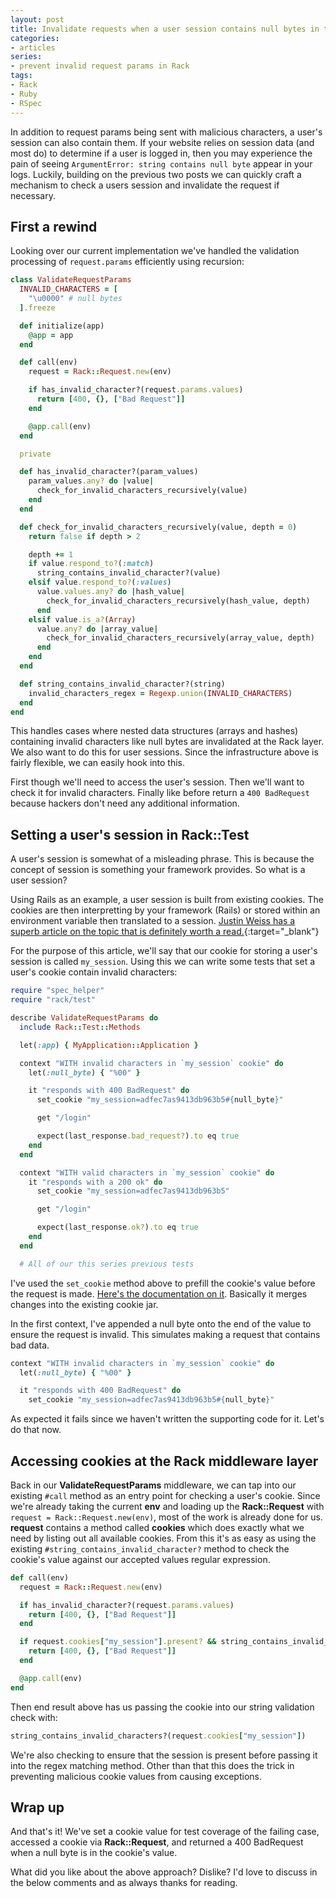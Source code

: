 ```yaml
---
layout: post
title: Invalidate requests when a user session contains null bytes in the Rack layer
categories:
- articles
series:
- prevent invalid request params in Rack
tags:
- Rack
- Ruby
- RSpec
---
```


In addition to request params being sent with malicious characters, a user's session
can also contain them. If your website relies on session data (and most do) to determine
if a user is logged in, then you may experience the pain of seeing `ArgumentError: string contains null byte` appear in your logs. Luckily, building on the previous two posts we can quickly craft a mechanism to
check a users session and invalidate the request if necessary.
<!--excerpt-->

## First a rewind

Looking over our current implementation we've handled the validation processing of `request.params` efficiently using recursion:

``` ruby
class ValidateRequestParams
  INVALID_CHARACTERS = [
    "\u0000" # null bytes
  ].freeze

  def initialize(app)
    @app = app
  end

  def call(env)
    request = Rack::Request.new(env)

    if has_invalid_character?(request.params.values)
      return [400, {}, ["Bad Request"]]
    end

    @app.call(env)
  end

  private

  def has_invalid_character?(param_values)
    param_values.any? do |value|
      check_for_invalid_characters_recursively(value)
    end
  end

  def check_for_invalid_characters_recursively(value, depth = 0)
    return false if depth > 2

    depth += 1
    if value.respond_to?(:match)
      string_contains_invalid_character?(value)
    elsif value.respond_to?(:values)
      value.values.any? do |hash_value|
        check_for_invalid_characters_recursively(hash_value, depth)
      end
    elsif value.is_a?(Array)
      value.any? do |array_value|
        check_for_invalid_characters_recursively(array_value, depth)
      end
    end
  end

  def string_contains_invalid_character?(string)
    invalid_characters_regex = Regexp.union(INVALID_CHARACTERS)
  end
end
```

This handles cases where nested data structures (arrays and hashes) containing
invalid characters like null bytes are invalidated at the Rack layer. We also
want to do this for user sessions. Since the infrastructure above is fairly flexible, we
can easily hook into this.

First though we'll need to access the user's session. Then we'll want to check it for
invalid characters. Finally like before return a `400 BadRequest` because hackers don't need any additional information.

## Setting a user's session in Rack::Test

A user's session is somewhat of a misleading phrase. This is because the concept
of session is something your framework provides. So what is a user session?

Using Rails as an example, a user session is built from existing cookies.
The cookies are then interpretting by your framework (Rails) or stored within an environment variable then translated to a session. [Justin Weiss has a superb article on the topic
that is definitely worth a read.](https://www.justinweiss.com/articles/how-rails-sessions-work/){:target="_blank"}

For the purpose of this article, we'll say that our cookie for storing a user's session
is called `my_session`. Using this we can write some tests that set a user's cookie
contain invalid characters:

``` ruby
require "spec_helper"
require "rack/test"

describe ValidateRequestParams do
  include Rack::Test::Methods

  let(:app) { MyApplication::Application }

  context "WITH invalid characters in `my_session` cookie" do
    let(:null_byte) { "%00" }

    it "responds with 400 BadRequest" do
      set_cookie "my_session=adfec7as9413db963b5#{null_byte}"

      get "/login"

      expect(last_response.bad_request?).to eq true
    end
  end

  context "WITH valid characters in `my_session` cookie" do
    it "responds with a 200 ok" do
      set_cookie "my_session=adfec7as9413db963b5"

      get "/login"

      expect(last_response.ok?).to eq true
    end
  end

  # All of our this series previous tests
```

I've used the `set_cookie` method above to prefill the cookie's value before the
request is made. [Here's the documentation on it](https://www.rubydoc.info/github/brynary/rack-test/Rack%2FMockSession:set_cookie). Basically it merges changes into the existing cookie jar.

In the first context, I've appended a null byte onto the end of
the value to ensure the request is invalid. This simulates making a request that
contains bad data.

``` ruby
context "WITH invalid characters in `my_session` cookie" do
  let(:null_byte) { "%00" }

  it "responds with 400 BadRequest" do
    set_cookie "my_session=adfec7as9413db963b5#{null_byte}"
```

As expected it fails since we haven't written the supporting code for it. Let's do
that now.

## Accessing cookies at the Rack middleware layer

Back in our **ValidateRequestParams** middleware, we can tap into our existing `#call` method
as an entry point for checking a user's cookie. Since we're already taking the current **env** and loading up the **Rack::Request** with `request = Rack::Request.new(env)`, most of the work is already done for us. **request** contains a method called **cookies** which does exactly what we need by listing out all available cookies. From this it's as easy as using the existing `#string_contains_invalid_character?` method to check the cookie's value against our accepted values regular expression.

``` ruby
def call(env)
  request = Rack::Request.new(env)

  if has_invalid_character?(request.params.values)
    return [400, {}, ["Bad Request"]]
  end

  if request.cookies["my_session"].present? && string_contains_invalid_characters?(request.cookies["my_session"])
    return [400, {}, ["Bad Request"]]
  end

  @app.call(env)
end
```

Then end result above has us passing the cookie into our string validation check with:

``` ruby
string_contains_invalid_characters?(request.cookies["my_session"])
```

We're also checking to ensure that the session is present before passing it into the regex matching method. Other than
that this does the trick in preventing malicious cookie values from causing exceptions.

## Wrap up

And that's it! We've set a cookie value for test coverage of the failing case, accessed a cookie via **Rack::Request**, and
returned a 400 BadRequest when a null byte is in the cookie's value.

What did you like about the above approach? Dislike? I'd love to discuss in the below comments and as always
thanks for reading.
